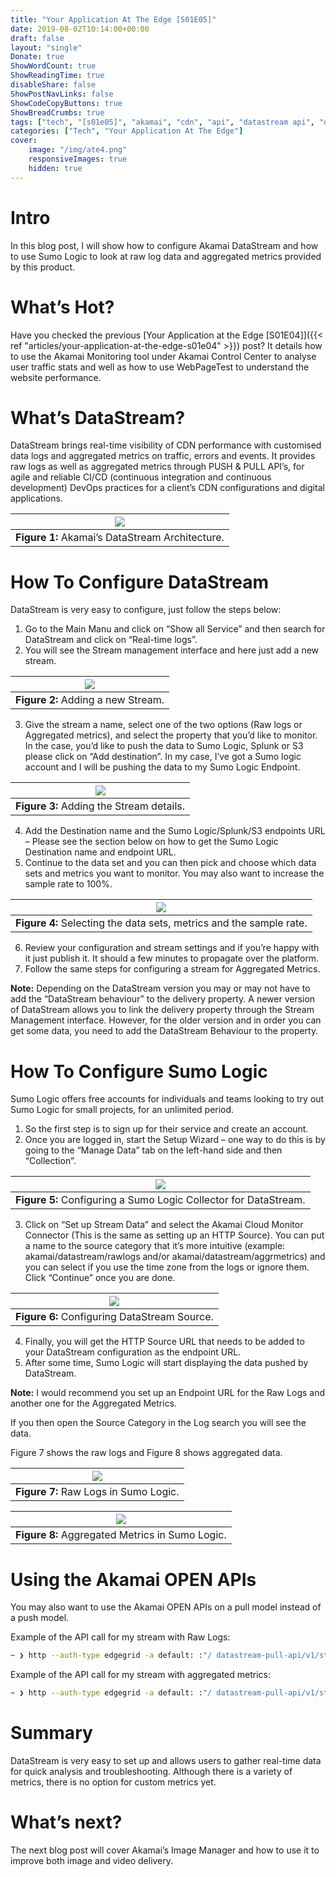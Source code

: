 ```yaml
---
title: "Your Application At The Edge [S01E05]"
date: 2019-08-02T10:14:00+00:00
draft: false
layout: "single"
Donate: true
ShowWordCount: true
ShowReadingTime: true
disableShare: false
ShowPostNavLinks: false
ShowCodeCopyButtons: true
ShowBreadCrumbs: true
tags: ["tech", "[s01e05]", "akamai", "cdn", "api", "datastream api", "datastream pull api", "sumo logic", "your application at the edge"]
categories: ["Tech", "Your Application At The Edge"]
cover:
    image: "/img/ate4.png"
    responsiveImages: true
    hidden: true
---
```


# Intro

In this blog post, I will show how to configure Akamai DataStream and how to use Sumo Logic to look at raw log data and aggregated metrics provided by this product.

# What’s Hot?

Have you checked the previous [Your Application at the Edge [S01E04]]({{< ref "articles/your-application-at-the-edge-s01e04" >}}) post? It details how to use the Akamai Monitoring tool under Akamai Control Center to analyse user traffic stats and well as how to use WebPageTest to understand the website performance.

# What’s DataStream?

DataStream brings real-time visibility of CDN performance with customised data logs and aggregated metrics on traffic, errors and events. It provides raw logs as well as aggregated metrics through PUSH & PULL API’s, for agile and reliable CI/CD (continuous integration and continuous development) DevOps practices for a client’s CDN configurations and digital applications.

| ![](/img/arch4.png) |
| :--: |
| **Figure 1:** Akamai’s DataStream Architecture.  |

# How To Configure DataStream

DataStream is very easy to configure, just follow the steps below:

1. Go to the Main Manu and click on “Show all Service” and then search for DataStream and click on “Real-time logs”.
2. You will see the Stream management interface and here just add a new stream.

| ![](/img/pm5.png) |
| :--: |
| **Figure 2:** Adding a new Stream.  |

3. Give the stream a name, select one of the two options (Raw logs or Aggregated metrics), and select the property that you’d like to monitor. In the case, you’d like to push the data to Sumo Logic, Splunk or S3 please click on “Add destination”. In my case, I’ve got a Sumo logic account and I will be pushing the data to my Sumo Logic Endpoint.

| ![](/img/pm6.png) |
| :--: |
| **Figure 3:** Adding the Stream details.  |

4. Add the Destination name and the Sumo Logic/Splunk/S3 endpoints URL – Please see the section below on how to get the Sumo Logic Destination name and endpoint URL.
5. Continue to the data set and you can then pick and choose which data sets and metrics you want to monitor. You may also want to increase the sample rate to 100%.

| ![](/img/pm7.png) |
| :--: |
| **Figure 4:** Selecting the data sets, metrics and the sample rate.  |

6. Review your configuration and stream settings and if you’re happy with it just publish it. It should a few minutes to propagate over the platform.
7. Follow the same steps for configuring a stream for Aggregated Metrics.

**Note:** Depending on the DataStream version you may or may not have to add the “DataStream behaviour” to the delivery property. A newer version of DataStream allows you to link the delivery property through the Stream Management interface. However, for the older version and in order you can get some data, you need to add the DataStream Behaviour to the property.

# How To Configure Sumo Logic
Sumo Logic offers free accounts for individuals and teams looking to try out Sumo Logic for small projects, for an unlimited period.

1. So the first step is to sign up for their service and create an account.
2. Once you are logged in, start the Setup Wizard – one way to do this is by going to the “Manage Data” tab on the left-hand side and then “Collection”.

| ![](/img/sl1.png) |
| :--: |
| **Figure 5:** Configuring a Sumo Logic Collector for DataStream.  |

3. Click on “Set up Stream Data” and select the Akamai Cloud Monitor Connector (This is the same as setting up an HTTP Source). You can put a name to the source category that it’s more intuitive (example: akamai/datastream/rawlogs and/or akamai/datastream/aggrmetrics) and you can select if you use the time zone from the logs or ignore them. Click “Continue” once you are done.

| ![](/img/sl2.png) |
| :--: |
| **Figure 6:** Configuring DataStream Source.  |

4. Finally, you will get the HTTP Source URL that needs to be added to your DataStream configuration as the endpoint URL.
5. After some time, Sumo Logic will start displaying the data pushed by DataStream.

**Note:** I would recommend you set up an Endpoint URL for the Raw Logs and another one for the Aggregated Metrics.

If you then open the Source Category in the Log search you will see the data.

Figure 7 shows the raw logs and Figure 8 shows aggregated data.

| ![](/img/sl3.png) |
| :--: |
| **Figure 7:** Raw Logs in Sumo Logic.  |

| ![](/img/sl4.png) |
| :--: |
| **Figure 8:** Aggregated Metrics in Sumo Logic.  |

# Using the Akamai OPEN APIs
You may also want to use the Akamai OPEN APIs on a pull model instead of a push model.

Example of the API call for my stream with Raw Logs:

```bash
~ ❯ http --auth-type edgegrid -a default: :"/ datastream-pull-api/v1/streams/1366/raw-logs? start=2019-04-01T08:30:00Z&end=2019-04-02T18:20:00Z&page=1&size=10"
```
Example of the API call for my stream with aggregated metrics:

```bash
~ ❯ http --auth-type edgegrid -a default: :"/ datastream-pull-api/v1/streams/1367/aggregate-logs? start=2019-03-01T08:30:00Z&end=2019-04-02T18:20:00Z&aggregateMetric=2xx,3xx,4xx"
```

# Summary

DataStream is very easy to set up and allows users to gather real-time data for quick analysis and troubleshooting. Although there is a variety of metrics, there is no option for custom metrics yet.

# What’s next?

The next blog post will cover Akamai’s Image Manager and how to use it to improve both image and video delivery.

